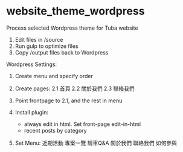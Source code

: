 # website_theme_wordpress

Process selected Wordpress theme for Tuba website

1. Edit files in /source
2. Run gulp to optimize files
3. Copy /output files back to Wordpress

Wordpress Settings:
1. Create menu and specify order

2. Create pages:
    2.1 首頁
    2.2 關於我們
    2.3 聯絡我們

3. Point frontpage to 2.1, and the rest in menu

4. Install plugin:
    - always edit in html. Set front-page edit-in-html
    - recent posts by category

5. Set Menu:
    近期活動
    專案一覽
    騎車Q&A
    關於我們
    聯絡我們
    如何參與